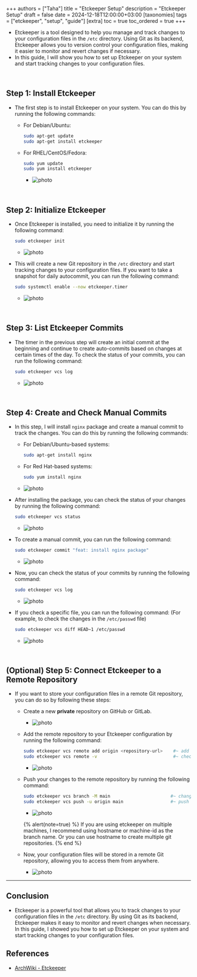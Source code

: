 +++
authors = ["Taha"]
title = "Etckeeper Setup"
description = "Etckeeper Setup"
draft = false
date = 2024-12-18T12:00:00+03:00
[taxonomies]
tags = ["etckeeper", "setup", "guide"]
[extra]
toc = true
toc_ordered = true
+++

- Etckeeper is a tool designed to help you manage and track changes to your configuration
files in the `/etc` directory. Using Git as its backend, Etckeeper allows you to
version control your configuration files, making it easier to monitor and revert
changes if necessary.
- In this guide, I will show you how to set up Etckeeper on your system and start
tracking changes to your configuration files.

<br>

## Step 1: Install Etckeeper

- The first step is to install Etckeeper on your system. You can do this by running
the following commands:

  - For Debian/Ubuntu:

    ```bash
    sudo apt-get update
    sudo apt-get install etckeeper
    ```

  - For RHEL/CentOS/Fedora:

    ```bash
    sudo yum update
    sudo yum install etckeeper
    ```

    - ![photo](/assets/Pasted%20image%2020241218141919.png)

<br>

## Step 2: Initialize Etckeeper

- Once Etckeeper is installed, you need to initialize it by running the following
command:

  ```bash
  sudo etckeeper init
  ```

  - ![photo](/assets/Pasted%20image%2020241218142012.png)

- This will create a new Git repository in the `/etc` directory and start tracking
changes to your configuration files. If you want to take a snapshot for daily autocommit,
you can run the following command:

  ```bash
  sudo systemctl enable --now etckeeper.timer
  ```

  - ![photo](/assets/Pasted%20image%2020241218142449.png)

<br>

## Step 3: List Etckeeper Commits

- The timer in the previous step will create an initial commit at the beginning
and continue to create auto-commits based on changes at certain times of the day.
To check the status of your commits, you can run the following command:

  ```bash
  sudo etckeeper vcs log
  ```

  - ![photo](/assets/Pasted%20image%2020241218144323.png)

<br>

## Step 4: Create and Check Manual Commits

- In this step, I will install `nginx` package and create a manual commit to track
the changes. You can do this by running the following commands:

  - For Debian/Ubuntu-based systems:

    ```bash
    sudo apt-get install nginx
    ```

  - For Red Hat-based systems:

    ```bash
    sudo yum install nginx
    ```

  - ![photo](/assets/Pasted%20image%2020241218144726.png)

- After installing the package, you can check the status of your changes by running
the following command:

  ```bash
  sudo etckeeper vcs status
  ```

  - ![photo](/assets/Pasted%20image%2020241218144951.png)

- To create a manual commit, you can run the following command:

  ```bash
  sudo etckeeper commit "feat: install nginx package"
  ```

  - ![photo](/assets/Pasted%20image%2020241218145140.png)

- Now, you can check the status of your commits by running the following command:

  ```bash
  sudo etckeeper vcs log
  ```

  - ![photo](/assets/Pasted%20image%2020241218145302.png)

- If you check a specific file, you can run the following command:
(For example, to check the changes in the `/etc/passwd` file)

  ```bash
  sudo etckeeper vcs diff HEAD~1 /etc/passwd
  ```

  - ![photo](/assets/Pasted%20image%2020241218145438.png)

<br>

## (Optional) Step 5: Connect Etckeeper to a Remote Repository

- If you want to store your configuration files in a remote Git repository, you can
do so by following these steps:

  - Create a new **private** repository on GitHub or GitLab.

    - ![photo](/assets/Pasted%20image%2020241218151923.png)

  - Add the remote repository to your Etckeeper configuration by running the following
  command:

    ```bash
    sudo etckeeper vcs remote add origin <repository-url>    #~ add your repository url
    sudo etckeeper vcs remote -v                             #~ check the remote repository
    ```

    - ![photo](/assets/Pasted%20image%2020241218152109.png)

  - Push your changes to the remote repository by running the following command:

    ```bash
    sudo etckeeper vcs branch -M main                       #~ change the branch name to main
    sudo etckeeper vcs push -u origin main                  #~ push the changes to the remote repository
    ```

    - ![photo](/assets/Pasted%20image%2020241218152259.png)

    {% alert(note=true) %}
    If you are using etckeeper on multiple machines, I recommend using hostname
    or machine-id as the branch name. Or you can use hostname to create multiple
    git repositories.
    {% end %}

  - Now, your configuration files will be stored in a remote Git repository, allowing
you to access them from anywhere.

    - ![photo](/assets/Pasted%20image%2020241218152752.png)

---

## Conclusion

- Etckeeper is a powerful tool that allows you to track changes to your configuration
files in the `/etc` directory. By using Git as its backend, Etckeeper makes it easy
to monitor and revert changes when necessary. In this guide, I showed you how to
set up Etckeeper on your system and start tracking changes to your configuration
files.

## References

- [ArchWiki - Etckeeper](https://wiki.archlinux.org/title/Etckeeper)
